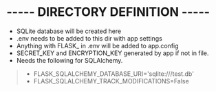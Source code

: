 # ----- DIRECTORY DEFINITION -----

- SQLite database will be created here
- .env needs to be added to this dir with app settings
- Anything with FLASK_ in .env will be added to app.config
- SECRET_KEY and ENCRYPTION_KEY generated by app if not in file.
- Needs the following for SQLAlchemy.

> - FLASK_SQLALCHEMY_DATABASE_URI='sqlite:///test.db'
> - FLASK_SQLALCHEMY_TRACK_MODIFICATIONS=False

